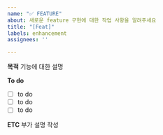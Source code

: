 ```yaml
---
name: "✅ FEATURE"
about: 새로운 feature 구현에 대한 작업 사항을 알려주세요
title: "[Feat]"
labels: enhancement
assignees: ''

---
```


**목적**
기능에 대한 설명

**To do**
- [ ] to do
- [ ] to do
- [ ] to do

**ETC**
부가 설명 작성
